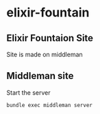 # elixir-fountain

## Elixir Fountaion Site

Site is made on middleman

## Middleman site

Start the server

```bundle exec middleman server```
